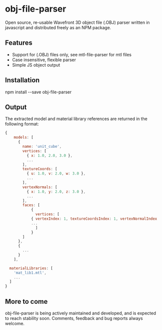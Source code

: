 # obj-file-parser
Open source, re-usable Wavefront 3D object file (.OBJ) parser written
in javascript and distributed freely as an NPM package.

## Features

  * Support for (.OBJ) files only, see mtl-file-parser for mtl files
  * Case insensitive, flexible parser
  * Simple JS object output


## Installation

npm install --save obj-file-parser


## Output
The extracted model and material library references
are returned in the following format:

```javascript
{
	models: [
	  {
	  	name: 'unit_cube',
	  	vertices: [
	      { x: 1.0, 2.0, 3.0 },
	      ...
	  	],
	  	textureCoords: [
	      { u: 1.0, v: 2.0, w: 3.0 },
	      ...
	  	],
	  	vertexNormals: [
	      { x: 1.0, y: 2.0, z: 3.0 },
	      ...
	  	],
	  	faces: [
	  		{
	  		  vertices: [
            { vertexIndex: 1, textureCoordsIndex: 1, vertexNormalIndex: 1 },
            ...
	  		  ]
	  		}
	  	]
	  },
	  {
	    ...
	  }
	],

  materialLibraries: [
    'mat_lib1.mtl',
    ...
  ]
}
```

## More to come
obj-file-parser is being actively maintained and developed, and is
expected to reach stability soon. Comments, feedback and bug reports
always welcome.


